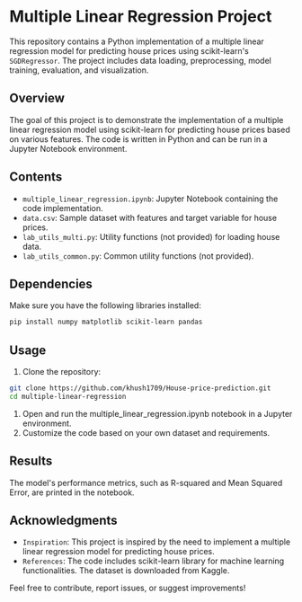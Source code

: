 # Multiple Linear Regression Project

This repository contains a Python implementation of a multiple linear regression model for predicting house prices using scikit-learn's `SGDRegressor`. The project includes data loading, preprocessing, model training, evaluation, and visualization.

## Overview

The goal of this project is to demonstrate the implementation of a multiple linear regression model using scikit-learn for predicting house prices based on various features. The code is written in Python and can be run in a Jupyter Notebook environment.

## Contents

- `multiple_linear_regression.ipynb`: Jupyter Notebook containing the code implementation.
- `data.csv`: Sample dataset with features and target variable for house prices.
- `lab_utils_multi.py`: Utility functions (not provided) for loading house data.
- `lab_utils_common.py`: Common utility functions (not provided).

## Dependencies

Make sure you have the following libraries installed:

```bash
pip install numpy matplotlib scikit-learn pandas
```

##  Usage
1. Clone the repository:
```bash
git clone https://github.com/khush1709/House-price-prediction.git
cd multiple-linear-regression
```
1. Open and run the multiple_linear_regression.ipynb notebook in a Jupyter environment.
2. Customize the code based on your own dataset and requirements.

## Results
The model's performance metrics, such as R-squared and Mean Squared Error, are printed in the notebook.

## Acknowledgments
- `Inspiration`: This project is inspired by the need to implement a multiple linear regression model for predicting house prices.
- `References`: The code includes scikit-learn library for machine learning functionalities. The dataset is downloaded from Kaggle.

Feel free to contribute, report issues, or suggest improvements!
